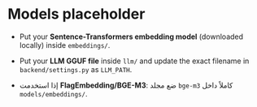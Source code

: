 # Models placeholder

- Put your **Sentence-Transformers embedding model** (downloaded locally) inside `embeddings/`.
- Put your **LLM GGUF file** inside `llm/` and update the exact filename in `backend/settings.py` as `LLM_PATH`.


- إذا استخدمت **FlagEmbedding/BGE-M3**: ضع مجلد `bge-m3` كاملاً داخل `models/embeddings/`.
